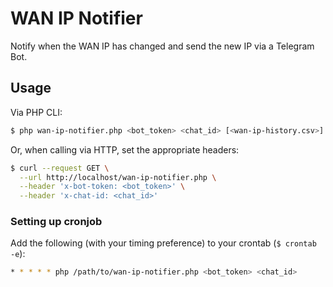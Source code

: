 # WAN IP Notifier

Notify when the WAN IP has changed and send the new IP via a Telegram Bot.

## Usage

Via PHP CLI:
```bash
$ php wan-ip-notifier.php <bot_token> <chat_id> [<wan-ip-history.csv>]
```

Or, when calling via HTTP, set the appropriate headers:
```bash
$ curl --request GET \
  --url http://localhost/wan-ip-notifier.php \
  --header 'x-bot-token: <bot_token>' \
  --header 'x-chat-id: <chat_id>'
``` 

### Setting up cronjob

Add the following (with your timing preference) to your crontab (`$ crontab -e`):
```bash
* * * * * php /path/to/wan-ip-notifier.php <bot_token> <chat_id>
```
